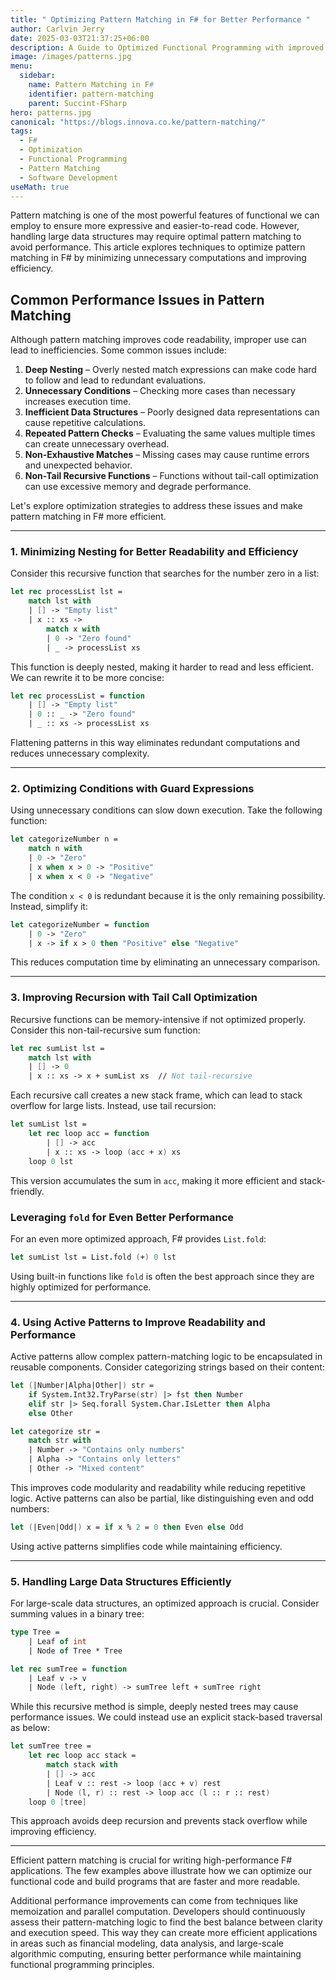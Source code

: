 ```yaml
---
title: " Optimizing Pattern Matching in F# for Better Performance "
author: Carlvin Jerry
date: 2025-03-03T21:37:25+06:00
description: A Guide to Optimized Functional Programming with improved pattern matching.
image: /images/patterns.jpg
menu:
  sidebar:
    name: Pattern Matching in F#
    identifier: pattern-matching
    parent: Succint-FSharp
hero: patterns.jpg
canonical: "https://blogs.innova.co.ke/pattern-matching/" 
tags:
  - F#
  - Optimization
  - Functional Programming
  - Pattern Matching
  - Software Development
useMath: true
---
```


Pattern matching is one of the most powerful features of functional we can employ to ensure more expressive and easier-to-read code. However, handling large data structures may require optimal pattern matching to avoid performance. This article explores techniques to optimize pattern matching in F# by minimizing unnecessary computations and improving efficiency.

## Common Performance Issues in Pattern Matching

Although pattern matching improves code readability, improper use can lead to inefficiencies. Some common issues include:

1. **Deep Nesting** – Overly nested match expressions can make code hard to follow and lead to redundant evaluations.
2. **Unnecessary Conditions** – Checking more cases than necessary increases execution time.
3. **Inefficient Data Structures** – Poorly designed data representations can cause repetitive calculations.
4. **Repeated Pattern Checks** – Evaluating the same values multiple times can create unnecessary overhead.
5. **Non-Exhaustive Matches** – Missing cases may cause runtime errors and unexpected behavior.
6. **Non-Tail Recursive Functions** – Functions without tail-call optimization can use excessive memory and degrade performance.

Let's explore optimization strategies to address these issues and make pattern matching in F# more efficient.

---

### 1. Minimizing Nesting for Better Readability and Efficiency

Consider this recursive function that searches for the number zero in a list:

```fsharp
let rec processList lst =
    match lst with
    | [] -> "Empty list"
    | x :: xs ->
        match x with
        | 0 -> "Zero found"
        | _ -> processList xs
```

This function is deeply nested, making it harder to read and less efficient. We can rewrite it to be more concise:

```fsharp
let rec processList = function
    | [] -> "Empty list"
    | 0 :: _ -> "Zero found"
    | _ :: xs -> processList xs
```

Flattening patterns in this way eliminates redundant computations and reduces unnecessary complexity.

---

### 2. Optimizing Conditions with Guard Expressions

Using unnecessary conditions can slow down execution. Take the following function:

```fsharp
let categorizeNumber n =
    match n with
    | 0 -> "Zero"
    | x when x > 0 -> "Positive"
    | x when x < 0 -> "Negative"
```

The condition `x < 0` is redundant because it is the only remaining possibility. Instead, simplify it:

```fsharp
let categorizeNumber = function
    | 0 -> "Zero"
    | x -> if x > 0 then "Positive" else "Negative"
```

This reduces computation time by eliminating an unnecessary comparison.

---

### 3. Improving Recursion with Tail Call Optimization

Recursive functions can be memory-intensive if not optimized properly. Consider this non-tail-recursive sum function:

```fsharp
let rec sumList lst =
    match lst with
    | [] -> 0
    | x :: xs -> x + sumList xs  // Not tail-recursive
```

Each recursive call creates a new stack frame, which can lead to stack overflow for large lists. Instead, use tail recursion:

```fsharp
let sumList lst =
    let rec loop acc = function
        | [] -> acc
        | x :: xs -> loop (acc + x) xs
    loop 0 lst
```

This version accumulates the sum in `acc`, making it more efficient and stack-friendly.

### Leveraging `fold` for Even Better Performance

For an even more optimized approach, F# provides `List.fold`:

```fsharp
let sumList lst = List.fold (+) 0 lst
```

Using built-in functions like `fold` is often the best approach since they are highly optimized for performance.

---

### 4. Using Active Patterns to Improve Readability and Performance

Active patterns allow complex pattern-matching logic to be encapsulated in reusable components. Consider categorizing strings based on their content:

```fsharp
let (|Number|Alpha|Other|) str =
    if System.Int32.TryParse(str) |> fst then Number
    elif str |> Seq.forall System.Char.IsLetter then Alpha
    else Other

let categorize str =
    match str with
    | Number -> "Contains only numbers"
    | Alpha -> "Contains only letters"
    | Other -> "Mixed content"
```

This improves code modularity and readability while reducing repetitive logic. Active patterns can also be partial, like distinguishing even and odd numbers:

```fsharp
let (|Even|Odd|) x = if x % 2 = 0 then Even else Odd
```

Using active patterns simplifies code while maintaining efficiency.

---

### 5. Handling Large Data Structures Efficiently

For large-scale data structures, an optimized approach is crucial. Consider summing values in a binary tree:

```fsharp
type Tree =
    | Leaf of int
    | Node of Tree * Tree

let rec sumTree = function
    | Leaf v -> v
    | Node (left, right) -> sumTree left + sumTree right
```

While this recursive method is simple, deeply nested trees may cause performance issues. We could instead use an explicit stack-based traversal as below:

```fsharp
let sumTree tree =
    let rec loop acc stack =
        match stack with
        | [] -> acc
        | Leaf v :: rest -> loop (acc + v) rest
        | Node (l, r) :: rest -> loop acc (l :: r :: rest)
    loop 0 [tree]
```

This approach avoids deep recursion and prevents stack overflow while improving efficiency.

---


Efficient pattern matching is crucial for writing high-performance F# applications. The few examples above illustrate how we can optimize our functional code and build programs that are faster and more readable.

Additional performance improvements can come from techniques like memoization and parallel computation. Developers should continuously assess their pattern-matching logic to find the best balance between clarity and execution speed. This way they can create more efficient applications in areas such as financial modeling, data analysis, and large-scale algorithmic computing, ensuring better performance while maintaining functional programming principles.

